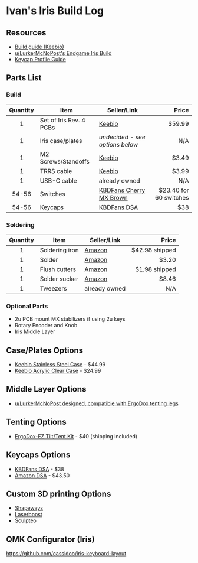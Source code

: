Ivan's Iris Build Log
==================

Resources
---------
- [Build guide (Keebio)](https://docs.keeb.io/iris-rev3-build-guide/)
- [u/LurkerMcNoPost's Endgame Iris Build](https://www.reddit.com/r/MechanicalKeyboards/comments/9u3mfu/my_first_build_endgame_iris/)
- [Keycap Profile Guide](https://mechlab.cc/a-guide-to-keycap-profiles/)

Parts List
----------
### Build
| Quantity | Item | Seller/Link | Price |
| :---: | --- | --- | ---: |
| 1 | Set of Iris Rev. 4 PCBs | [Keebio](https://keeb.io/collections/split-keyboard-parts/products/iris-keyboard-split-ergonomic-keyboard?variant=29480467267678) | $59.99 |
| 1 | Iris case/plates | *undecided - see options below* | N/A |
| 1 | M2 Screws/Standoffs | [Keebio](https://keeb.io/products/m2-screws-and-standoffs?variant=47432051590) | $3.49 |
| 1 | TRRS cable | [Keebio](https://keeb.io/products/trrs-cable?variant=50550149190) | $3.99 |
| 1 | USB-C cable | already owned | N/A |
| 54-56 | Switches | [KBDFans Cherry MX Brown](https://kbdfans.com/products/cherry-mx-swtich?variant=36019543885) | $23.40 for 60 switches |
| 54-56 | Keycaps | [KBDFans DSA](https://kbdfans.com/collections/dsa-profile/products/dsa-pbt-145keys-keycaps-laser-etched-front-printed-legends?variant=3548870639629) | $38 |

### Soldering
| Quantity | Item | Seller/Link | Price |
| :---: | --- | --- | ---: |
| 1 | Soldering iron | [Amazon](https://www.amazon.com/dp/B01B4FELB8/ref=as_li_ss_tl?_encoding=UTF8&linkCode=ll1&tag=keebio-20&linkId=49e1e9c1eb856bd709ea5f667885190e&language=en_US) | $42.98 shipped |
| 1 | Solder | [Amazon](https://www.amazon.com/Kester-83-4000-0000-SN60PB40-Solder-Diameter/dp/B00068IJNQ/ref=as_li_ss_tl?_encoding=UTF8&linkCode=ll1&tag=keebio-20&linkId=872764431470f06683bf23fad9bd2c15&language=en_US) | $3.20 |
| 1 | Flush cutters | [Amazon](https://www.amazon.com/Pliers-Electrical-Cutters-Cutting-Diagonal/dp/B0188DHO40/ref=as_li_ss_tl?pf_rd_m=ATVPDKIKX0DER&linkCode=ll1&tag=keebio-20&linkId=36bb31bebc9d51e3f1fbc8f701c87638&language=en_US) | $1.98 shipped |
| 1 | Solder sucker | [Amazon](https://www.amazon.com/OMorc-Desoldering-Solder-Sucker-Length/dp/B01I14V4X8/ref=as_li_ss_tl?s=industrial&linkCode=ll1&tag=keebio-20&linkId=1b842ea0c42919ce3a55b4d286ec9651&language=en_US) | $8.46 |
| 1 |Tweezers | already owned | N/A |

### Optional Parts
- 2u PCB mount MX stabilizers if using 2u keys
- Rotary Encoder and Knob
- Iris Middle Layer

Case/Plates Options
-------------------
- [Keebio Stainless Steel Case](https://keeb.io/products/iris-keyboard-case-plates?variant=1822271012894) - $44.99
- [Keebio Acrylic Clear Case](https://keeb.io/products/iris-keyboard-case-plates?variant=2991652831262) - $24.99

Middle Layer Options
--------------------
- [u/LurkerMcNoPost designed, compatible with ErgoDox tenting legs](https://www.thingiverse.com/thing:3196585)

Tenting Options
---------------
- [ErgoDox-EZ Tilt/Tent Kit](https://ergodox-ez.com/products/tilt-tent-kit?variant=16101844419) - $40 (shipping included)

Keycaps Options
---------------
- [KBDFans DSA](https://kbdfans.com/collections/dsa-profile/products/dsa-pbt-145keys-keycaps-laser-etched-front-printed-legends?variant=3548870639629) - $38
- [Amazon DSA](https://www.amazon.com/dp/B07F6FRCW5/ref=twister_B07F6B9HQT?_encoding=UTF8&psc=1) - $43.50

Custom 3D printing Options
--------------------------
- [Shapeways](https://www.shapeways.com/)
- [Laserboost](https://www.laserboost.com/)
- Sculpteo

QMK Configurator (Iris)
-----------------------
https://github.com/cassidoo/iris-keyboard-layout
